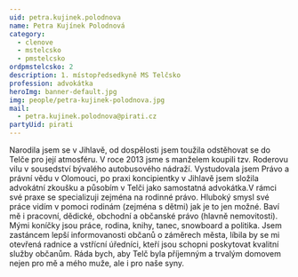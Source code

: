 ```yaml
---
uid: petra.kujinek.polodnova
name: Petra Kujínek Polodnová
category:
  - clenove
  - mstelcsko
  - pmstelcsko
ordpmstelcsko: 2
description: 1. místopředsedkyně MS Telčsko
profession: advokátka
heroImg: banner-default.jpg
img: people/petra-kujinek-polodnova.jpg
mail:
  - petra.kujinek.polodnova@pirati.cz
partyUid: pirati
---
```


Narodila jsem se v Jihlavě, od dospělosti jsem toužila odstěhovat se do Telče pro její atmosféru. V roce 2013 jsme s manželem koupili tzv. Roderovu vilu v sousedství bývalého autobusového nádraží. Vystudovala jsem Právo a právní vědu v Olomouci, po praxi koncipientky v Jihlavě jsem složila advokátní zkoušku a působím v Telči jako samostatná advokátka.V rámci své praxe se specializuji zejména na rodinné právo. Hluboký smysl své práce vidím v pomoci rodinám (zejména s dětmi) jak je to jen možné. Baví mě i pracovní, dědické, obchodní a občanské právo (hlavně nemovitosti). Mými koníčky jsou práce, rodina, knihy, tanec, snowboard a politika. Jsem zastáncem lepší informovanosti občanů o záměrech města, líbila by se mi otevřená radnice a vstřícní úředníci, kteří jsou schopni poskytovat kvalitní služby občanům. Ráda bych, aby Telč byla příjemným a trvalým domovem nejen pro mě a mého muže, ale i pro naše syny.
